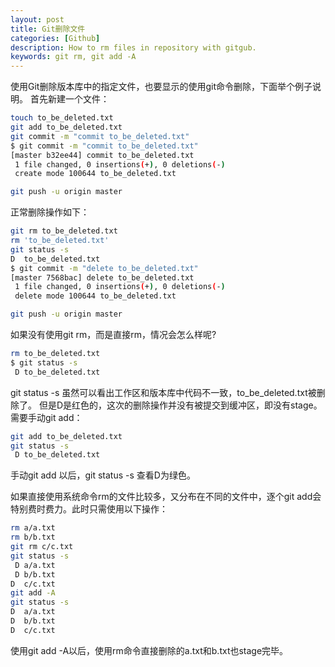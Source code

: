 ```yaml
---
layout: post
title: Git删除文件
categories: [Github]
description: How to rm files in repository with gitgub.
keywords: git rm, git add -A
---
```


使用Git删除版本库中的指定文件，也要显示的使用git命令删除，下面举个例子说明。
首先新建一个文件：
```sh
touch to_be_deleted.txt
git add to_be_deleted.txt
git commit -m "commit to_be_deleted.txt"
$ git commit -m "commit to_be_deleted.txt"
[master b32ee44] commit to_be_deleted.txt
 1 file changed, 0 insertions(+), 0 deletions(-)
 create mode 100644 to_be_deleted.txt

git push -u origin master
```

正常删除操作如下：
```sh
git rm to_be_deleted.txt
rm 'to_be_deleted.txt'
git status -s
D  to_be_deleted.txt
$ git commit -m "delete to_be_deleted.txt"
[master 7568bac] delete to_be_deleted.txt
 1 file changed, 0 insertions(+), 0 deletions(-)
 delete mode 100644 to_be_deleted.txt

git push -u origin master
```

如果没有使用git rm，而是直接rm，情况会怎么样呢?
```sh
rm to_be_deleted.txt
$ git status -s
 D to_be_deleted.txt
```

git status -s 虽然可以看出工作区和版本库中代码不一致，to_be_deleted.txt被删除了。
但是D是红色的，这次的删除操作并没有被提交到缓冲区，即没有stage。需要手动git add：
```sh
git add to_be_deleted.txt
git status -s
 D to_be_deleted.txt
```
手动git add 以后，git status -s 查看D为绿色。

如果直接使用系统命令rm的文件比较多，又分布在不同的文件中，逐个git add会特别费时费力。此时只需使用以下操作：
```sh
rm a/a.txt
rm b/b.txt
git rm c/c.txt
git status -s
 D a/a.txt
 D b/b.txt
D  c/c.txt
git add -A
git status -s
D  a/a.txt
D  b/b.txt
D  c/c.txt
```
使用git add -A以后，使用rm命令直接删除的a.txt和b.txt也stage完毕。
